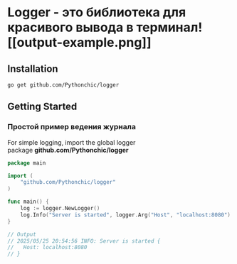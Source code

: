 # Logger - это библиотека для красивого вывода в терминал![[output-example.png]]
## Installation

```shell
go get github.com/Pythonchic/logger
```

## Getting Started
### Простой пример ведения журнала

For simple logging, import the global logger package **github.com/Pythonchic/logger**
```go
package main

import (
    "github.com/Pythonchic/logger"
)

func main() {
	log := logger.NewLogger()
    log.Info("Server is started", logger.Arg("Host", "localhost:8080")
}

// Output 
// 2025/05/25 20:54:56 INFO: Server is started {
//   Host: localhost:8080 
// }
```
